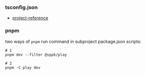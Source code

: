 ### tsconfig.json
* [project-reference](https://www.typescriptlang.org/docs/handbook/project-references.html#what-is-a-project-reference)

### pnpm
two ways of `pnpm` run command in subproject package.json scripts:
```shell
# 1
pnpm dev --filter @sppk/play

# 2
pnpm -C play dev
```
